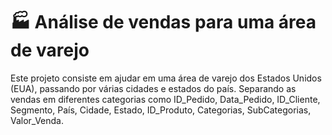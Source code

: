 # 🏭 Análise de vendas para uma área de varejo
Este projeto consiste em ajudar em uma área de varejo dos Estados Unidos (EUA), passando por várias cidades e estados do país. Separando as vendas em diferentes categorias como ID_Pedido, Data_Pedido, ID_Cliente, Segmento, País, Cidade, Estado, ID_Produto, Categorias, SubCategorias, Valor_Venda.
